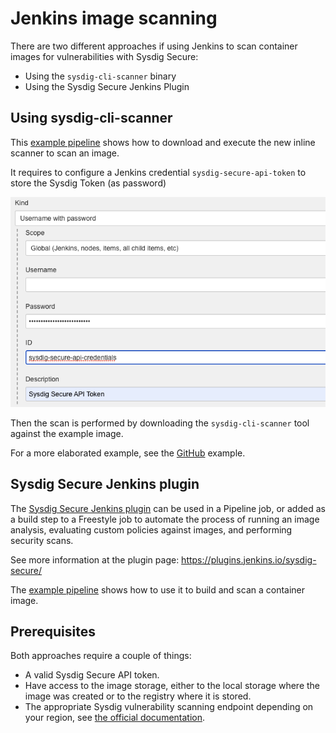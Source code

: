 # Jenkins image scanning

There are two different approaches if using Jenkins to scan container images for vulnerabilities with Sysdig Secure:

* Using the `sysdig-cli-scanner` binary
* Using the Sysdig Secure Jenkins Plugin

## Using sysdig-cli-scanner

This [example pipeline](Jenkinsfile-sysdig-cli-scanner) shows how to download and execute the new inline scanner to scan an image.

It requires to configure a Jenkins credential `sysdig-secure-api-token` to store the Sysdig Token (as password)

![Screenshot of Jenkins UI](https://github.com/jenkinsci/sysdig-secure-plugin/raw/main/docs/images/SysdigTokenConfiguration.png)

Then the scan is performed by downloading the `sysdig-cli-scanner` tool against the example image.

For a more elaborated example, see the [GitHub](../../github/new-scan-engine/README.md) example.

## Sysdig Secure Jenkins plugin

The [Sysdig Secure Jenkins plugin](https://plugins.jenkins.io/sysdig-secure/) can be used in a Pipeline job, or added as a build step to a Freestyle job to automate the process of running an image analysis, evaluating custom policies against images, and performing security scans.

See more information at the plugin page: https://plugins.jenkins.io/sysdig-secure/

The [example pipeline](Jenkinsfile-jenkins-plugin) shows how to use it to build and scan a container image.

## Prerequisites

Both approaches require a couple of things:

* A valid Sysdig Secure API token.
* Have access to the image storage, either to the local storage where the image was created or to the registry where it is stored.
* The appropriate Sysdig vulnerability scanning endpoint depending on your region, see [the official documentation](https://docs.sysdig.com/en/docs/administration/saas-regions-and-ip-ranges).
